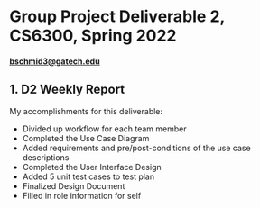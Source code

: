 # Group Project Deliverable 2, CS6300, Spring 2022
#### bschmid3@gatech.edu


## 1. D2 Weekly Report

My accomplishments for this deliverable:
 * Divided up workflow for each team member
 * Completed the Use Case Diagram
 * Added requirements and pre/post-conditions of the use case descriptions
 * Completed the User Interface Design
 * Added 5 unit test cases to test plan
 * Finalized Design Document
 * Filled in role information for self